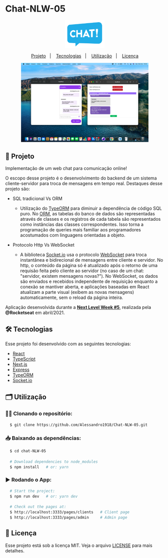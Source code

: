 # Chat-NLW-05

<p align="center">
    <img src=".github/logo.png" alt="Chat logo" title="Chat" width="25%"/>
</p>

<p align="center">
  <a href="#project">Projeto</a>&nbsp;&nbsp;&nbsp;|&nbsp;&nbsp;&nbsp;
  <a href="#technologies">Tecnologias</a>&nbsp;&nbsp;&nbsp;|&nbsp;&nbsp;&nbsp;
  <a href="#usage">Utilização</a>&nbsp;&nbsp;&nbsp;|&nbsp;&nbsp;&nbsp;
  <a href="#license">Licença</a>
</p>

<p align="center">
   <img src=".github/print2.png" alt="print demo 2" width="80%">
</p>


## 🚀 Projeto <a name="project"></a>

Implementação de um web chat para comunicação online! 

O escopo desse projeto é o desenvolvimento do backend de um sistema cliente-servidor para troca de mensagens em tempo real. Destaques desse projeto são:

 - SQL tradicional Vs ORM
   - Utilização do [TypeORM](https://typeorm.io/#/) para diminuir a dependência de código SQL puro. No [ORM](https://pt.wikipedia.org/wiki/Mapeamento_objeto-relacional), as tabelas do banco de dados são representadas através de classes e os registros de cada tabela são representados como instâncias das classes correspondentes. Isso torna a programação de queries mais familiar aos programadores acostumados com linguagens orientadas a objeto.
 
 - Protocolo Http Vs WebSocket
   - A biblioteca [Socket.io](https://socket.io) usa o protocolo [WebSocket](https://en.wikipedia.org/wiki/WebSocket) para troca instantânea e bidirecional de mensagens entre cliente e servidor. No http, o conteúdo da página só é atualizado após o retorno de uma requisão feita pelo cliente ao servidor (no caso de um chat: "servidor, existem mensagens novas?"). No WebSocket, os dados são enviados e recebidos independente de requisição enquanto a conexão se mantiver aberta, e aplicações baseadas em React atualizam a parte visual (exibem as novas mensagens) automaticamente, sem o reload da página inteira.
 
 Aplicação desenvolvida durante a **[Next Level Week #5](https://nextlevelweek.com/)**, realizada pela **@Rocketseat** em abril/2021.
 

## 🛠️ Tecnologias <a name="technologies"></a>

Esse projeto foi desenvolvido com as seguintes tecnologias:
- [React](https://reactjs.org)
- [TypeScript](https://www.typescriptlang.org/)
- [Next.js](https://nextjs.org/)
- [Express](https://expressjs.com/pt-br/)
- [TypeORM](https://typeorm.io/#/)
- [Socket.io](https://socket.io)


## 🗂️ Utilização <a name="usage"></a>

### 🐑🐑 Clonando o repositório:

```bash
  $ git clone https://github.com/Alessandro1918/Chat-NLW-05.git
```

### 📥 Baixando as dependências:

```bash
  $ cd chat-NLW-05
  
  # Download dependencies to node_modules
  $ npm install   # or: yarn
```

### ▶️ Rodando o App:

```bash
  # Start the project:
  $ npm run dev   # or: yarn dev

  # Check out the pages at:
  $ http://localhost:3333/pages/clients   # Client page
  $ http://localhost:3333/pages/admin     # Admin page
```
  
  
## 📝 Licença <a name="license"></a>

Esse projeto está sob a licença MIT. Veja o arquivo [LICENSE](LICENSE.md) para mais detalhes.
